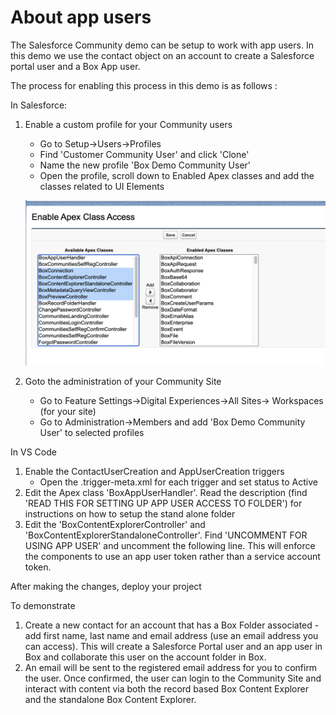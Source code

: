 # About app users
The Salesforce Community demo can be setup to work with app users. In this demo we use the contact object on an account to create a Salesforce portal user and a Box App user. 

The process for enabling this process in this demo is as follows :

In Salesforce:

1. Enable a custom profile for your Community users
    - Go to Setup->Users->Profiles
    - Find 'Customer Community User' and click 'Clone'
    - Name the new profile 'Box Demo Community User' 
    - Open the profile, scroll down to Enabled Apex classes and add the classes related to UI Elements
    
    ![APEX Classes](/images/26-apexclasses.png)

2. Goto the administration of your Community Site
    - Go to Feature Settings->Digital Experiences->All Sites-> Workspaces (for your site)
    - Go to Administration->Members and add 'Box Demo Community User' to selected profiles

In VS Code

1. Enable the ContactUserCreation and AppUserCreation triggers
    - Open the .trigger-meta.xml for each trigger and set status to Active
2. Edit the Apex class 'BoxAppUserHandler'. Read the description (find 'READ THIS FOR SETTING UP APP USER ACCESS TO FOLDER') for instructions on how to setup the stand alone folder
3. Edit the 'BoxContentExplorerController' and 'BoxContentExplorerStandaloneController'. Find 'UNCOMMENT FOR USING APP USER' and uncomment the following line. This will enforce the components to use an app user token rather than a service account token.

After making the changes, deploy your project

To demonstrate

1. Create a new contact for an account that has a Box Folder associated - add first name, last name and email address (use an email address you can access). This will create a Salesforce Portal user and an app user in Box and collaborate this user on the account folder in Box.
2. An email will be sent to the registered email address for you to confirm the user. Once confirmed, the user can login to the Community Site and interact with content via both the record based Box Content Explorer and the standalone Box Content Explorer.